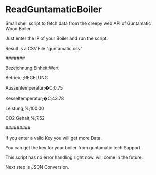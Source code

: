 # ReadGuntamaticBoiler
Small shell script to fetch data from the creepy web API of Guntamatic Wood Boiler

Just enter the IP of your Boiler and run the script.

Result is a CSV File "guntamatic.csv"

#######

Bezeichnung;Einheit;Wert

Betrieb; ;REGELUNG

Aussentemperatur;�C;0.75

Kesseltemperatur;�C;43.78

Leistung;%;100.00

CO2 Gehalt;%;7.52

#########

If you enter a valid Key you will get more Data.

You can get the key for your boiler from guntamatic tech Support.

This script has no error handling right now. will come in the future.

Next step is JSON Conversion.

